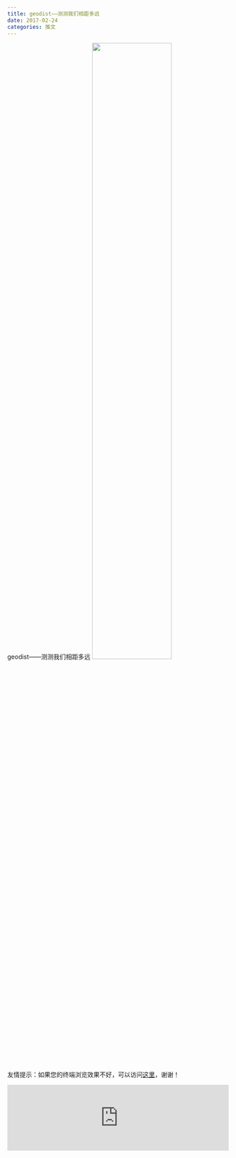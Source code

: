 ```yaml
---
title: geodist——测测我们相距多远
date: 2017-02-24
categories: 推文
---
```

geodist——测测我们相距多远
<img src="http://mmbiz.qpic.cn/mmbiz_jpg/ACviaWTBFxhbkKU816GGUTEXvRb7fzhWtsLsWgdUAl76eib8Mep3rdiawcJiaVmdlLVRpu6fxOTXHqIGJnKVbibywwg/0?wx_fmt=jpeg" style="width: 60%; height: auto;"/><!--more-->
友情提示：如果您的终端浏览效果不好，可以访问[这里](https://stata-club.github.io/stata_article/2017-02-24.html)，谢谢！
<iframe src="https://stata-club.github.io/stata_article/2017-02-24.html" id="iframepage" frameborder="0" scrolling="no" marginheight="0" marginwidth="0" width="100%" onLoad="iFrameHeight()"></iframe>
<script type="text/javascript" language="javascript">
function iFrameHeight() {
var ifm= document.getElementById("iframepage");
var subWeb = document.frames ? document.frames["iframepage"].document : ifm.contentDocument;   
if(ifm != null && subWeb != null) {
 ifm.height = subWeb.body.scrollHeight;
} 
} 
</script> 
